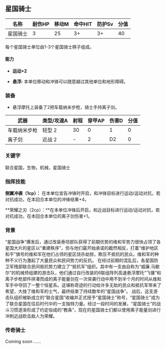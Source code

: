 ## 星国骑士

| 名称     | 耐伤HP | 移动M | 命中HIT | 防护Sv | 分值 |
| -------- | ------ | ----- | ------- | ------ | ---- |
| 星国骑士 | 3      | 25    | 3+      | 3+     | 40   |

每个星国骑士单位由1-3个星国骑士棋子组成。

#### 能力

- **运动+2**

- **悬浮:**  本单位移动和冲锋可以随意越过其他单位和地形障碍。



### 装备

- 悬浮摩托上装备了2把车载纳米步枪，骑士手持离子剑。

| 武器         | 类型/攻速A | 射程 | 穿甲AP | 伤害D | 分值 |
| ------------ | ---------- | ---- | ------ | ----- | ---- |
| 车载纳米步枪 | 轻型 2     | 30   | 0      | 1     | 0    |
| 离子剑       | 近战 2     | -    | 2      | D2    | 0    |

### 关键字

联合星国，生物，机械，星国骑士

### 指挥技能

**侧翼冲袭（1cp）：** 在本单位宣告冲锋时开启，和冲锋目标进行运动/运动对抗，若对抗成功，在本回合本单位的冲锋结果+4。

**荣耀之刃（2cp）：**在本单位冲锋后开启，和近战目标进行运动/运动对抗，若对抗成功，在本回合本单位的离子剑伤害+1。

### 背景

“星国战争”爆发后，通过改装泰坦部队获得了前期优势的维和军势力很快占领了各星国大片的星区以“重建秩序”，但与他们最开始承诺的截然相反，打着“维护地区和平”旗号的维和军在他们占领的星区烧杀劫掠，欺压不抵抗的民众。维和军的种种不义行为激起了大量民众和民间势力的反抗。 在经过前期的混乱后，各星国防卫军残部联合民间抵抗势力建立了“抵抗军”组织。其中有一支由自称为“威廉.马歇尔”的机械师组建的游击队，他们通过自行改装的6联组阵列高速悬浮摩托“飞骥“和离子步枪部件拼凑而成的离子能量剑在一次突袭行动中用不到半个月的时间从维和军手中夺回了一整个恒星系。这堪称奇迹的行动给许多无助的民众和抵抗军带来了希望，大挫了维和军的士气，最终结束了持续数年的“星国战争”。
战后，这支游击队组织被新成立的“联合星国”收编并正式授予“星国骑士”称号，“星国骑士”成为了联合星国在往后时代中的一支独特力量。经过一段时间的发展，“星国骑士”的战斗习惯逐渐形成了约定俗成的“教条”，现在的星国骑士们都以使用离子能量剑进行冲刺近战砍击敌人为荣耀。

### 传奇骑士

Coming soon ……
